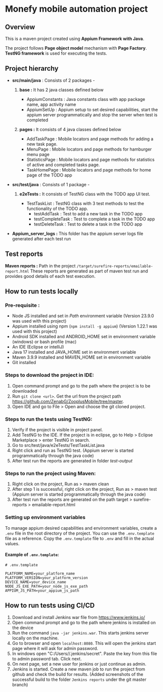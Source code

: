 # Monefy mobile automation project

## Overview

This is a maven project created using **Appium Framework with Java**.

The project follows **Page object model** mechanism with **Page Factory**. **TestNG framework** is used for executing the tests.

## Project hierarchy

* **src/main/java** : Consists of 2 packages -

    1. **base :** It has 2 java classes defined below
        * AppiumConstants : Java constants class with app package name, app activity name
        * AppiumSetUp : Appium setup to set desired capabilities, start the appium server programmatically and stop the server when test is completed

    2. **pages :** It consists of 4 java classes defined below

        * AddTaskPage : Mobile locators and page methods for adding a new task page.
        * MenuPage : Mobile locators and page methods for hamburger menu page
        * StatisticsPage : Mobile locators and page methods for statistics of active and completed tasks page.
        * TaskHomePage : Mobile locators and page methods for home page of the TODO app

* **src/test/java** : Consists of 1 package -

    1. **e2eTests :** It consists of TestNG class with the TODO app UI test.

        * TestTaskList : TestNG class with 3 test methods to test the functionality of the TODO app. 
            * testAddTask : Test to add a new task in the TODO app
            * testCompleteTask : Test to complete a task in the TODO app
            * testDeleteTask : Test to delete a task in the TODO app
          
* **Appium_server_logs :** This folder has the appium server logs file generated after each test run

## Test reports 
  **Maven reports :** Path in the project `/target/surefire-reports/emailable-report.html`
    These reports are generated as part of maven test run and provides good details of each test execution. 

## How to run tests locally
### Pre-requisite :
  * Node JS installed and set in *Path* environment variable (Version 23.9.0 was used with this project)
  * Appium installed using npm (`npm install -g appium`) (Version 1.22.1 was used with this project)
  * Android SDK installed and ANDROID_HOME set in environment variable (windows) or bash profile (mac)
  * An IDE (Eclipse or intelliJ)
  * Java 17 installed and JAVA_HOME set in environment variable 
  * Maven 3.9.9 installed and MAVEN_HOME set in environment variable 
  * Git installed 
    
### Steps to download the project in IDE: 
   1. Open command prompt and go to the path where the project is to be downloaded
   2. Run `git clone <url>`. Get the url from the project path https://github.com/ZenabG/ZooplusMobile/tree/master. 
   3. Open IDE and go to File > Open and choose the git cloned project.

### Steps to run the tests using TestNG:
   1. Verify if the project is visible in project panel.
   2. Add TestNG to the IDE. If the project is in eclipse, go to Help > Eclipse Marketplace > enter TestNG in search. 
   3. Go to src/test/java/e2eTests/TestTaskList.java 
   4. Right click and run as TestNG test. (Appium server is started programmatically through the java code)
   5. After test run the reports are generated in folder *test-output*

### Steps to run the project using Maven:
   1. Right click on the project, Run as > maven clean
   2. After step 1 is successful, right click on the project, Run as > maven test (Appium server is started programmatically through the java code)
   3. After test run the reports are generated on the path target > surefire-reports > emailable-report.html 

### Setting up environment variables
To manage appium desired capabilities and environment variables, create a `.env` file in the root directory of the project. You can use the `.env.template` file as a reference. Copy the `.env.template` file to `.env` and fill in the actual values.

#### Example of `.env.template`:
```dotenv
# .env.template

PLATFORM_NAME=your_platform_name
PLATFORM_VERSION=your_platform_version
DEVICE_NAME=your_device_name
NODE_JS_EXE_PATH=your_node_js_exe_path
APPIUM_JS_PATH=your_appium_js_path
```

## How to run tests using CI/CD
  1. Download and install Jenkins war file from https://www.jenkins.io/
  2. Open command prompt and go to the path where jenkins is installed on the device
  3. Run the command `java -jar jenkins.war`. This starts jenkins server locally on the machine.
  4. Go to browser and open `localhost:8080`. This will open the jenkins start page where it will ask for admin password. 
  5. In windows open "C:/Users/<username>/.jenkins/secret". Paste the key from this file to admin password tab. Click next.
  6. On next page, set a new user for jenkins or just continue as admin.
  7. Jenkins is started. Create a new maven job to run the project from github and check the build for results. 
    (Added screenshots of the successful build to the folder `Jenkins reports` under the git master branch)
   

